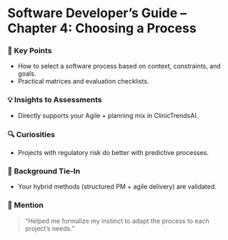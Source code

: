# Software Developer’s Guide – Chapter 4: Choosing a Process

### 🔑 Key Points
- How to select a software process based on context, constraints, and goals.
- Practical matrices and evaluation checklists.

### 💡 Insights to Assessments
- Directly supports your Agile + planning mix in ClinicTrendsAI.

### 🔍 Curiosities
- Projects with regulatory risk do better with predictive processes.

### 🧠 Background Tie-In
- Your hybrid methods (structured PM + agile delivery) are validated.

### 💬 Mention
> “Helped me formalize my instinct to adapt the process to each project’s needs.”